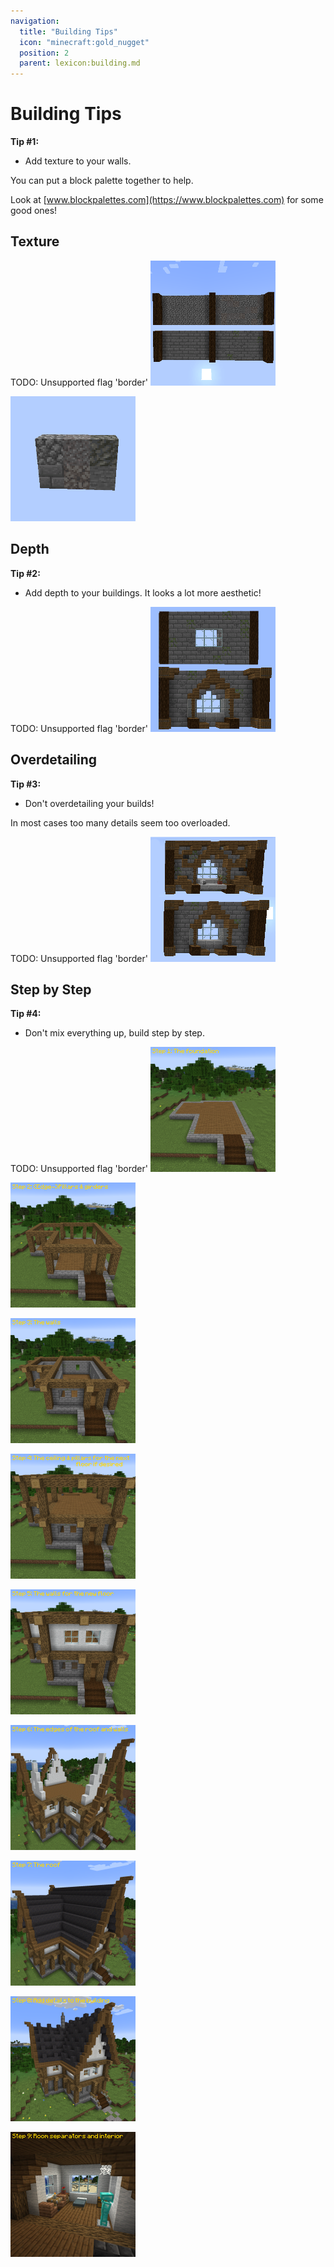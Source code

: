 ```yaml
---
navigation:
  title: "Building Tips"
  icon: "minecraft:gold_nugget"
  position: 2
  parent: lexicon:building.md
---
```


# Building Tips

__Tip #1:__ 

- Add texture to your walls. 

You can put a block palette together to help. 

Look at [www.blockpalettes.com](https://www.blockpalettes.com) for some good ones!

## Texture



TODO: Unsupported flag 'border'
![](building_tip_1.png)

![](block_palette.png)

## Depth

__Tip #2:__ 

- Add depth to your buildings. 
It looks a lot more aesthetic!



TODO: Unsupported flag 'border'
![](building_tip_2.png)

## Overdetailing

__Tip #3:__ 

- Don't overdetailing your builds! 

In most cases too many details seem too overloaded.



TODO: Unsupported flag 'border'
![](building_tip_3.png)

## Step by Step

__Tip #4:__ 

- Don't mix everything up, build step by step.



TODO: Unsupported flag 'border'
![](building_step_1.png)

![](building_step_2.png)

![](building_step_3.png)

![](building_step_4.png)

![](building_step_5.png)

![](building_step_6.png)

![](building_step_7.png)

![](building_step_8.png)

![](building_step_9.png)

